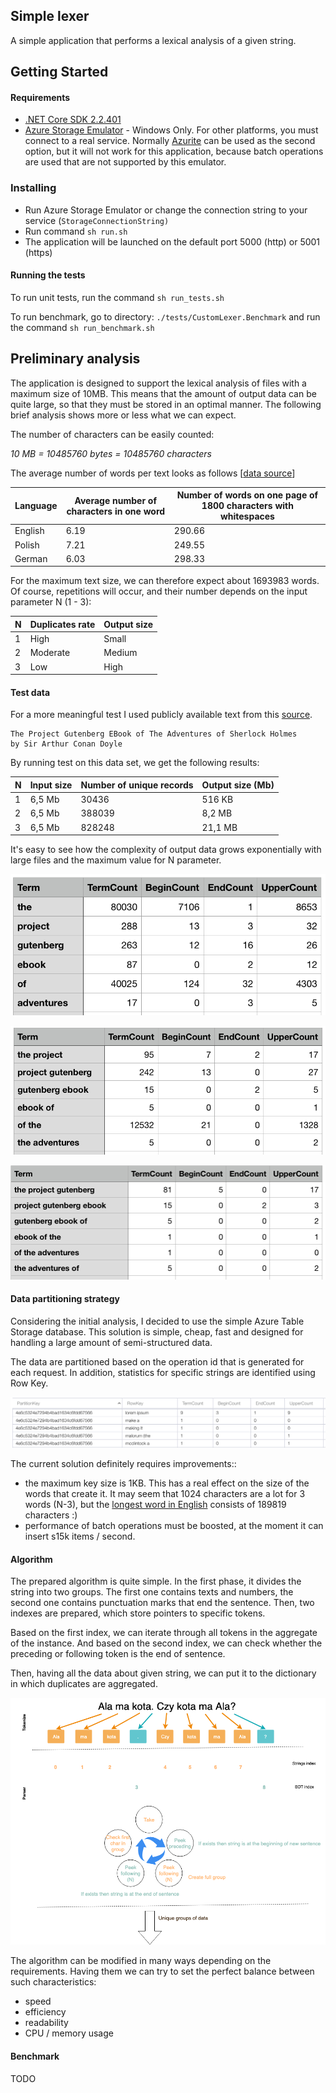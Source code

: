 ## Simple lexer

A simple application that performs a lexical analysis of a given string.

## Getting Started

#### Requirements

* [.NET Core SDK 2.2.401](https://dotnet.microsoft.com/download/thank-you/dotnet-sdk-2.2.401-macos-x64-installer)
* [Azure Storage Emulator](https://go.microsoft.com/fwlink/?linkid=717179&clcid=0x409) - Windows Only. For other platforms, you must connect to a real service. Normally [Azurite](https://github.com/Azure/Azurite) can be used as the second option, but it will not work for this application, because batch operations are used that are not supported by this emulator.

### Installing

* Run Azure Storage Emulator or change the connection string to your service (`StorageConnectionString)`
* Run command `sh run.sh`
* The application will be launched on the default port 5000 (http) or 5001 (https)

#### Running the tests

To run unit tests, run the command `sh run_tests.sh`

To run benchmark, go to directory: `./tests/CustomLexer.Benchmark` and  run the command `sh run_benchmark.sh`



## Preliminary analysis

The application is designed to support the lexical analysis of files with a maximum size of 10MB. This means that the amount of output data can be quite large, so that they must be stored in an optimal manner. The following brief analysis shows more or less what we can expect.

The number of characters can be easily counted:

*10 MB = 10485760 bytes = 10485760 characters*

The average number of words per text looks as follows [[data source](https://diuna.biz/length-of-words-average-number-of-characters-in-a-word/)]

| Language | Average number of characters in one word | Number of words on one page of 1800 characters with whitespaces |
| -------- | ---------------------------------------- | ------------------------------------------------------------ |
| English  | 6.19                                     | 290.66                                                       |
| Polish   | 7.21                                     | 249.55                                                       |
| German   | 6.03                                     | 298.33                                                       |

For the maximum text size, we can therefore expect about 1693983 words. Of course, repetitions will occur, and their number depends on the input parameter N (1 - 3):

| N    | Duplicates rate | Output size |
| ---- | --------------- | ----------- |
| 1    | High            | Small       |
| 2    | Moderate        | Medium      |
| 3    | Low             | High        |

#### Test data

For a more meaningful test I used publicly available text from this [source](https://norvig.com/big.txt). 

```
The Project Gutenberg EBook of The Adventures of Sherlock Holmes
by Sir Arthur Conan Doyle
```

By running test on this data set, we get the following results:

| N    | Input size | Number of unique records | Output size (Mb) |
| ---- | ---------- | ------------------------ | ---------------- |
| 1    | 6,5 Mb     | 30436                    | 516 KB           |
| 2    | 6,5 Mb     | 388039                   | 8,2 MB           |
| 3    | 6,5 Mb     | 828248                   | 21,1 MB          |

It's easy to see how the complexity of output data grows exponentially with large files and the maximum value for N parameter.

![N1](https://raw.githubusercontent.com/pmaga/CustomLexer/master/docs/n1.png)

![N2](https://raw.githubusercontent.com/pmaga/CustomLexer/master/docs/n2.png)

![N3](https://raw.githubusercontent.com/pmaga/CustomLexer/master/docs/n3.png)



#### Data partitioning strategy

Considering the initial analysis, I decided to use the simple Azure Table Storage database. This solution is simple, cheap, fast and designed for handling a large amount of semi-structured data.

The data are partitioned based on the operation id that is generated for each request. In addition, statistics for specific strings are identified using Row Key. 

![N3](https://raw.githubusercontent.com/pmaga/CustomLexer/master/docs/tablestorage.png)

The current solution definitely requires improvements::

* the maximum key size is 1KB. This has a real effect on the size of the words that create it. It may seem that 1024 characters are a lot for 3 words (N-3), but the [longest word in English](https://en.wikipedia.org/wiki/Longest_word_in_English) consists of 189819 characters :)
* performance of batch operations must be boosted, at the moment it can insert s15k items / second.

#### Algorithm

The prepared algorithm is quite simple. In the first phase, it divides the string into two groups. The first one contains texts and numbers, the second one contains punctuation marks that end the sentence. Then, two indexes are prepared, which store pointers to specific tokens.

Based on the first index, we can iterate through all tokens in the aggregate of the instance. And based on the second index, we can check whether the preceding or following token is the end of sentence.

Then, having all the data about given string, we can put it to the dictionary in which duplicates are aggregated.

![N3](https://raw.githubusercontent.com/pmaga/CustomLexer/master/docs/algorithm.png)

The algorithm can be modified in many ways depending on the requirements. Having them we can try to set the perfect balance between such characteristics:
* speed
* efficiency
* readability
* CPU / memory usage

#### Benchmark

TODO